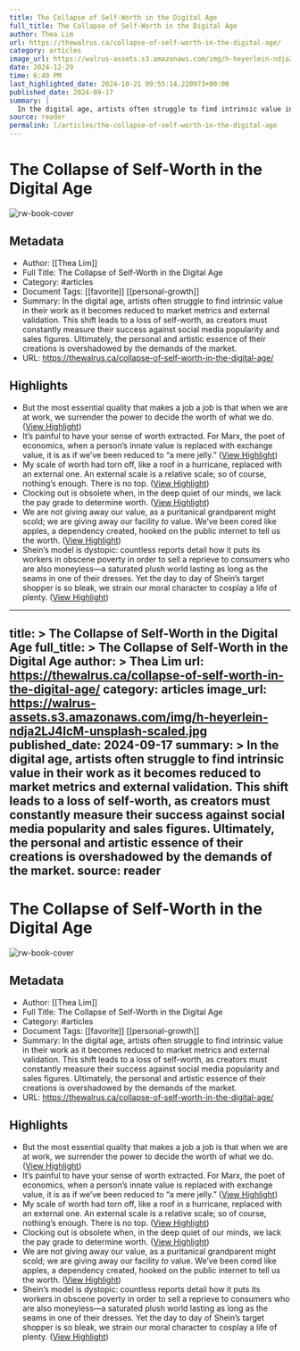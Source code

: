 ```yaml
---
title: The Collapse of Self-Worth in the Digital Age
full_title: The Collapse of Self-Worth in the Digital Age
author: Thea Lim
url: https://thewalrus.ca/collapse-of-self-worth-in-the-digital-age/
category: articles
image_url: https://walrus-assets.s3.amazonaws.com/img/h-heyerlein-ndja2LJ4IcM-unsplash-scaled.jpg
date: 2024-12-29
time: 6:40 PM
last_highlighted_date: 2024-10-21 09:55:14.220973+00:00
published_date: 2024-09-17
summary: |
  In the digital age, artists often struggle to find intrinsic value in their work as it becomes reduced to market metrics and external validation. This shift leads to a loss of self-worth, as creators must constantly measure their success against social media popularity and sales figures. Ultimately, the personal and artistic essence of their creations is overshadowed by the demands of the market.
source: reader
permalink: l/articles/the-collapse-of-self-worth-in-the-digital-age
---
```

# The Collapse of Self-Worth in the Digital Age

![rw-book-cover](https://walrus-assets.s3.amazonaws.com/img/h-heyerlein-ndja2LJ4IcM-unsplash-scaled.jpg)

## Metadata
- Author: [[Thea Lim]]
- Full Title: The Collapse of Self-Worth in the Digital Age
- Category: #articles
- Document Tags: [[favorite]] [[personal-growth]] 
- Summary: In the digital age, artists often struggle to find intrinsic value in their work as it becomes reduced to market metrics and external validation. This shift leads to a loss of self-worth, as creators must constantly measure their success against social media popularity and sales figures. Ultimately, the personal and artistic essence of their creations is overshadowed by the demands of the market.
- URL: https://thewalrus.ca/collapse-of-self-worth-in-the-digital-age/

## Highlights
- But the most essential quality that makes a job a job is that when we are at work, we surrender the power to decide the worth of what we do. ([View Highlight](https://read.readwise.io/read/01jaq7g8wknc36pq4fdt4p9znd))
- It’s painful to have your sense of worth extracted. For Marx, the poet of economics, when a person’s innate value is replaced with exchange value, it is as if we’ve been reduced to “a mere jelly.” ([View Highlight](https://read.readwise.io/read/01jaq7h3tt00tj4z3xcyxh524n))
- My scale of worth had torn off, like a roof in a hurricane, replaced with an external one. An external scale is a relative scale; so of course, nothing’s enough. There is no top. ([View Highlight](https://read.readwise.io/read/01jaq7qn6rzj8w0xrqx6yssp2c))
- Clocking out is obsolete when, in the deep quiet of our minds, we lack the pay grade to determine worth. ([View Highlight](https://read.readwise.io/read/01jaq7wbjta8h3w7tfxdb89rmy))
- We are not giving away our value, as a puritanical grandparent might scold; we are giving away our facility *to* value. We’ve been cored like apples, a dependency created, hooked on the public internet to tell us the worth. ([View Highlight](https://read.readwise.io/read/01jaq7z3bqy4435ajfqr9f184v))
- Shein’s model is dystopic: countless reports detail how it puts its workers in obscene poverty in order to sell a reprieve to consumers who are also moneyless—a saturated plush world lasting as long as the seams in one of their dresses. Yet the day to day of Shein’s target shopper is so bleak, we strain our moral character to cosplay a life of plenty. ([View Highlight](https://read.readwise.io/read/01jaq813p8rdda2fc5awcfhkzx))


---
title: >
  The Collapse of Self-Worth in the Digital Age
full_title: >
  The Collapse of Self-Worth in the Digital Age
author: >
  Thea Lim
url: https://thewalrus.ca/collapse-of-self-worth-in-the-digital-age/
category: articles
image_url: https://walrus-assets.s3.amazonaws.com/img/h-heyerlein-ndja2LJ4IcM-unsplash-scaled.jpg
published_date: 2024-09-17
summary: >
  In the digital age, artists often struggle to find intrinsic value in their work as it becomes reduced to market metrics and external validation. This shift leads to a loss of self-worth, as creators must constantly measure their success against social media popularity and sales figures. Ultimately, the personal and artistic essence of their creations is overshadowed by the demands of the market.
source: reader
---
# The Collapse of Self-Worth in the Digital Age

![rw-book-cover](https://walrus-assets.s3.amazonaws.com/img/h-heyerlein-ndja2LJ4IcM-unsplash-scaled.jpg)

## Metadata
- Author: [[Thea Lim]]
- Full Title: The Collapse of Self-Worth in the Digital Age
- Category: #articles
- Document Tags: [[favorite]] [[personal-growth]] 
- Summary: In the digital age, artists often struggle to find intrinsic value in their work as it becomes reduced to market metrics and external validation. This shift leads to a loss of self-worth, as creators must constantly measure their success against social media popularity and sales figures. Ultimately, the personal and artistic essence of their creations is overshadowed by the demands of the market.
- URL: https://thewalrus.ca/collapse-of-self-worth-in-the-digital-age/

## Highlights
- But the most essential quality that makes a job a job is that when we are at work, we surrender the power to decide the worth of what we do. ([View Highlight](https://read.readwise.io/read/01jaq7g8wknc36pq4fdt4p9znd))
- It’s painful to have your sense of worth extracted. For Marx, the poet of economics, when a person’s innate value is replaced with exchange value, it is as if we’ve been reduced to “a mere jelly.” ([View Highlight](https://read.readwise.io/read/01jaq7h3tt00tj4z3xcyxh524n))
- My scale of worth had torn off, like a roof in a hurricane, replaced with an external one. An external scale is a relative scale; so of course, nothing’s enough. There is no top. ([View Highlight](https://read.readwise.io/read/01jaq7qn6rzj8w0xrqx6yssp2c))
- Clocking out is obsolete when, in the deep quiet of our minds, we lack the pay grade to determine worth. ([View Highlight](https://read.readwise.io/read/01jaq7wbjta8h3w7tfxdb89rmy))
- We are not giving away our value, as a puritanical grandparent might scold; we are giving away our facility *to* value. We’ve been cored like apples, a dependency created, hooked on the public internet to tell us the worth. ([View Highlight](https://read.readwise.io/read/01jaq7z3bqy4435ajfqr9f184v))
- Shein’s model is dystopic: countless reports detail how it puts its workers in obscene poverty in order to sell a reprieve to consumers who are also moneyless—a saturated plush world lasting as long as the seams in one of their dresses. Yet the day to day of Shein’s target shopper is so bleak, we strain our moral character to cosplay a life of plenty. ([View Highlight](https://read.readwise.io/read/01jaq813p8rdda2fc5awcfhkzx))


